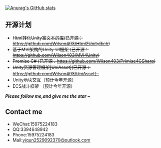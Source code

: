 [![Anurag's GitHub stats](https://github-readme-stats.vercel.app/api?username=Wilson403)](https://github.com/anuraghazra/github-readme-stats)

## 开源计划
* ~~Html转化Unity富文本的库(已开源：https://github.com/Wilson403/Html2UnityRich)~~
* ~~基于MVI架构的Unity-UI框架 (已开源：https://github.com/Wilson403/MVI4Unity)~~
* ~~Promise C# (已开源：https://github.com/Wilson403/Primise4CSharp)~~
* ~~Unity资源管理框架[UniAsset](已开源：https://github.com/Wilson403/UniAsset）~~
* Unity地块交互（预计今年开源）
* ECS战斗框架 （预计今年开源）

<i><b>Please follow me,and give me the star ~</b></i>

## Contact me
* WeChat:15975224183
* QQ:3394648942
* Phone:15975224183
* Mail:yiqun2529092370@outlook.com
